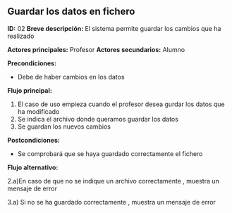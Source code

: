 ## Guardar los datos en fichero

**ID:** 02
**Breve descripción:** El sistema permite guardar los cambios que ha realizado


**Actores principales:** Profesor
**Actores secundarios:** Alumno

**Precondiciones:**
* Debe de haber cambios en los datos

**Flujo principal:** 

1. El caso de uso empieza cuando el profesor desea gurdar los datos que ha modificado
2. Se indica el archivo donde queramos guardar los datos
3. Se guardan los nuevos cambios



**Postcondiciones:**
* Se comprobará que se haya guardado correctamente el fichero


**Flujo alternativo:**

2.a)En caso de que no se indique un archivo correctamente , muestra un mensaje de error

3.a) Si no se ha guardado correctamente , muestra un mensaje de error